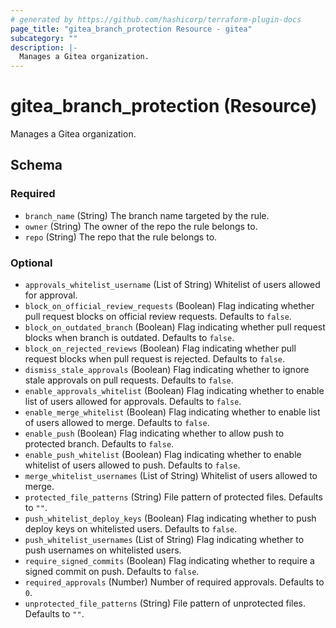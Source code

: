 ```yaml
---
# generated by https://github.com/hashicorp/terraform-plugin-docs
page_title: "gitea_branch_protection Resource - gitea"
subcategory: ""
description: |-
  Manages a Gitea organization.
---
```


# gitea_branch_protection (Resource)

Manages a Gitea organization.



<!-- schema generated by tfplugindocs -->
## Schema

### Required

- `branch_name` (String) The branch name targeted by the rule.
- `owner` (String) The owner of the repo the rule belongs to.
- `repo` (String) The repo that the rule belongs to.

### Optional

- `approvals_whitelist_username` (List of String) Whitelist of users allowed for approval.
- `block_on_official_review_requests` (Boolean) Flag indicating whether pull request blocks on official review requests. Defaults to `false`.
- `block_on_outdated_branch` (Boolean) Flag indicating whether pull request blocks when branch is outdated. Defaults to `false`.
- `block_on_rejected_reviews` (Boolean) Flag indicating whether pull request blocks when pull request is rejected. Defaults to `false`.
- `dismiss_stale_approvals` (Boolean) Flag indicating whether to ignore stale approvals on pull requests. Defaults to `false`.
- `enable_approvals_whitelist` (Boolean) Flag indicating whether to enable list of users allowed for approvals. Defaults to `false`.
- `enable_merge_whitelist` (Boolean) Flag indicating whether to enable list of users allowed to merge. Defaults to `false`.
- `enable_push` (Boolean) Flag indicating whether to allow push to protected branch. Defaults to `false`.
- `enable_push_whitelist` (Boolean) Flag indicating whether to enable whitelist of users allowed to push. Defaults to `false`.
- `merge_whitelist_usernames` (List of String) Whitelist of users allowed to merge.
- `protected_file_patterns` (String) File pattern of protected files. Defaults to `""`.
- `push_whitelist_deploy_keys` (Boolean) Flag indicating whether to push deploy keys on whitelisted users. Defaults to `false`.
- `push_whitelist_usernames` (List of String) Flag indicating whether to push usernames on whitelisted users.
- `require_signed_commits` (Boolean) Flag indicating whether to require a signed commit on push. Defaults to `false`.
- `required_approvals` (Number) Number of required approvals. Defaults to `0`.
- `unprotected_file_patterns` (String) File pattern of unprotected files. Defaults to `""`.


